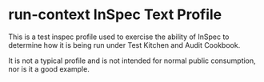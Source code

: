 # run-context InSpec Text Profile

This is a test inspec profile used to exercise the ability of InSpec to determine how it is being run
under Test Kitchen and Audit Cookbook.

It is not a typical profile and is not intended for normal public consumption, nor is it a good example.

